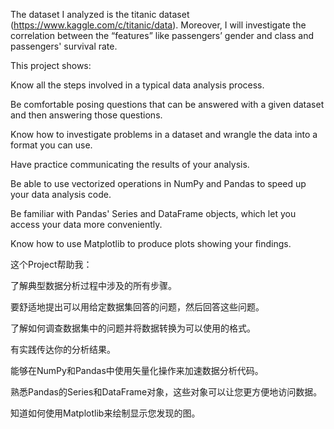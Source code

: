 The dataset I analyzed is the titanic dataset (https://www.kaggle.com/c/titanic/data). 
Moreover, I will investigate the correlation between the “features” like passengers’ 
gender and class and passengers' survival rate.

This project shows:

Know all the steps involved in a typical data analysis process.

Be comfortable posing questions that can be answered with a given dataset and then answering those questions.

Know how to investigate problems in a dataset and wrangle the data into a format you can use.

Have practice communicating the results of your analysis.

Be able to use vectorized operations in NumPy and Pandas to speed up your data analysis code.

Be familiar with Pandas' Series and DataFrame objects, which let you access your data more conveniently.

Know how to use Matplotlib to produce plots showing your findings.

这个Project帮助我：

了解典型数据分析过程中涉及的所有步骤。

要舒适地提出可以用给定数据集回答的问题，然后回答这些问题。

了解如何调查数据集中的问题并将数据转换为可以使用的格式。

有实践传达你的分析结果。

能够在NumPy和Pandas中使用矢量化操作来加速数据分析代码。

熟悉Pandas的Series和DataFrame对象，这些对象可以让您更方便地访问数据。

知道如何使用Matplotlib来绘制显示您发现的图。

